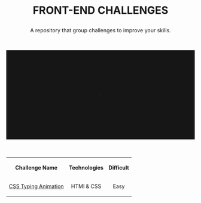 <div id="wrap" width="100vw">

# <p align="center">FRONT-END CHALLENGES</p>

<p align="center">A repository that group challenges to improve your skills.</p>

<br>

![](public/css-typing-animation.gif)

<br>

<div>
<table align="center" width="100%">
<tr>
<th><p align="center">Challenge Name</p></th>
<th><p align="center">Technologies</p></th>
<th><p align="center">Difficult</p></th>
</tr>
<tr>
<td><p align="center"><a href="https://github.com/JoaoVSBraz/front-end-challenges/tree/main/challenges/css-typing-animation">CSS Typing Animation</a></p></td>
<td><p align="center">HTMl & CSS</p></td>
<td><p align="center">Easy</p></td>
</tr>
</table>
</div>

</div>